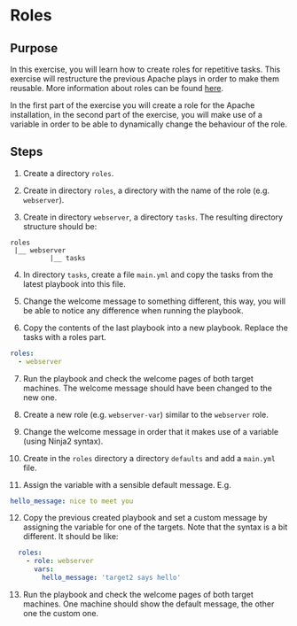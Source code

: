 # Roles

## Purpose
In this exercise, you will learn how to create roles for repetitive tasks. This exercise will restructure the previous Apache plays in order to make them reusable.
More information about roles can be found [here](https://docs.ansible.com/ansible/latest/playbook_guide/playbooks_reuse_roles.html#role-directory-structure).

In the first part of the exercise you will create a role for the Apache installation, in the second part of the exercise, you will make use of a variable in order to be able to dynamically change the behaviour of the role.

## Steps

1. Create a directory `roles`.

2. Create in directory `roles`, a directory with the name of the role (e.g. `webserver`).

3. Create in directory `webserver`, a directory `tasks`.
The resulting directory structure should be:
```shell
roles
 |__ webserver
          |__ tasks
```          

4. In directory `tasks`, create a file `main.yml` and copy the tasks from the latest playbook into this file.

5. Change the welcome message to something different, this way, you will be able to notice any difference when running the playbook.

6. Copy the contents of the last playbook into a new playbook.
Replace the tasks with a roles part.
```yaml
roles:
  - webserver
```

7. Run the playbook and check the welcome pages of both target machines.
The welcome message should have been changed to the new one.

8. Create a new role (e.g. `webserver-var`) similar to the `webserver` role.

9. Change the welcome message in order that it makes use of a variable (using Ninja2 syntax).

10. Create in the `roles` directory a directory `defaults` and add a `main.yml` file.

11. Assign the variable with a sensible default message. E.g.
```yaml
hello_message: nice to meet you
```

12. Copy the previous created playbook and set a custom message by assigning the variable for one of the targets.
Note that the syntax is a bit different. It should be like:
```yaml
  roles:
    - role: webserver
      vars:
        hello_message: 'target2 says hello'
```

13. Run the playbook and check the welcome pages of both target machines.
One machine should show the default message, the other one the custom one.